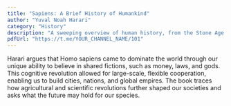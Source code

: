```yaml
---
title: "Sapiens: A Brief History of Humankind"
author: "Yuval Noah Harari"
category: "History"
description: "A sweeping overview of human history, from the Stone Age to the present."
pdfUrl: "https://t.me/YOUR_CHANNEL_NAME/101"
---
```

Harari argues that Homo sapiens came to dominate the world through our unique ability to believe in shared fictions, such as money, laws, and gods. This cognitive revolution allowed for large-scale, flexible cooperation, enabling us to build cities, nations, and global empires. The book traces how agricultural and scientific revolutions further shaped our societies and asks what the future may hold for our species.
